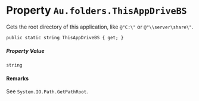 # Property `Au.folders.ThisAppDriveBS`

Gets the root directory of this application, like `@"C:\"` or `@"\\server\share\"`.

```
public static string ThisAppDriveBS { get; }
```

##### Property Value

`string`

#### Remarks

See `System.IO.Path.GetPathRoot`.